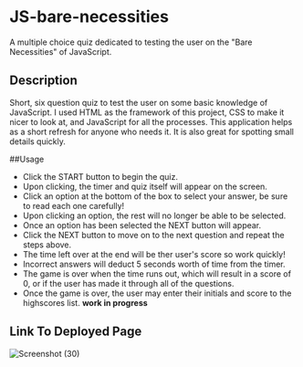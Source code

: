 # JS-bare-necessities
A multiple choice quiz dedicated to testing the user on the "Bare Necessities" of JavaScript.
## Description
  Short, six question quiz to test the user on some basic knowledge of JavaScript. I used HTML as the framework of this project, CSS to make it nicer to look at, and JavaScript for all the processes. This application helps as a short refresh for anyone who needs it. It is also great for spotting small details quickly.

##Usage
  * Click the START button to begin the quiz.
  * Upon clicking, the timer and quiz itself will appear on the screen.
  * Click an option at the bottom of the box to select your answer, be sure to read each one carefully!
  * Upon clicking an option, the rest will no longer be able to be selected.
  * Once an option has been selected the NEXT button will appear.
  * Click the NEXT button to move on to the next question and repeat the steps above.
  * The time left over at the end will be ther user's score so work quickly!
  * Incorrect answers will deduct 5 seconds worth of time from the timer.
  * The game is over when the time runs out, which will result in a score of 0, or if the user has made it through all of the questions.
  * Once the game is over, the user may enter their initials and score to the highscores list. **work in progress**
 ## Link To Deployed Page
 
 
 ![Screenshot (30)](https://user-images.githubusercontent.com/82903685/125729330-eb7d4f86-f74c-4e61-98a1-306f9077e913.png)
